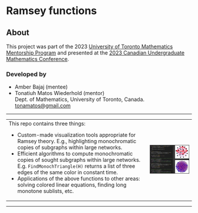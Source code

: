 # Ramsey functions

## About

This project was part of the 2023 <a href="https://www.mathematics.utoronto.ca/outreach/current-programs/grades-9-12-programs/math-mentorship">University of Toronto Mathematics Mentorship Program</a> and presented at the <a href="http://www.fields.utoronto.ca/activities/22-23/CUMC2023">2023 Canadian Undergraduate Mathematics Conference</a>.

### Developed by

- Amber Bajaj (mentee)<br/>
- Tonatiuh Matos Wiederhold (mentor)<br/>
  Dept. of Mathematics, University of Toronto, Canada.<br/>
  tonamatos@gmail.com

---

<table>
<tr>
<td>
This repo contains three things:

- Custom-made visualization tools appropriate for Ramsey theory. E.g., highlighting monochromatic copies of subgraphs within large networks.
- Efficient algorithms to compute monochromatic copies of sought subgraphs within large networks. E.g. `FindMonochTriangle(H)` returns a list of three edges of the same color in constant time.
- Applications of the above functions to other areas: solving colored linear equations, finding long monotone sublists, etc.

</td>
<td>

<p align="center">
<img src="./programming2.PNG" width="600"/>
</p>

</td>
</tr>
</table>

---
